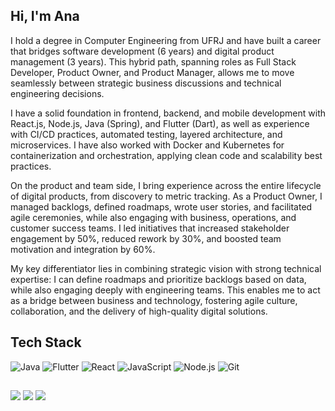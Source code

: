 ## Hi, I'm Ana

I hold a degree in Computer Engineering from UFRJ and have built a career that bridges software development (6 years) and digital product management (3 years). This hybrid path, spanning roles as Full Stack Developer, Product Owner, and Product Manager, allows me to move seamlessly between strategic business discussions and technical engineering decisions.

I have a solid foundation in frontend, backend, and mobile development with React.js, Node.js, Java (Spring), and Flutter (Dart), as well as experience with CI/CD practices, automated testing, layered architecture, and microservices. I have also worked with Docker and Kubernetes for containerization and orchestration, applying clean code and scalability best practices.

On the product and team side, I bring experience across the entire lifecycle of digital products, from discovery to metric tracking. As a Product Owner, I managed backlogs, defined roadmaps, wrote user stories, and facilitated agile ceremonies, while also engaging with business, operations, and customer success teams. I led initiatives that increased stakeholder engagement by 50%, reduced rework by 30%, and boosted team motivation and integration by 60%.

My key differentiator lies in combining strategic vision with strong technical expertise: I can define roadmaps and prioritize backlogs based on data, while also engaging deeply with engineering teams. This enables me to act as a bridge between business and technology, fostering agile culture, collaboration, and the delivery of high-quality digital solutions.


## Tech Stack

![Java](https://img.shields.io/badge/Java-ED8B00?style=for-the-badge&logo=openjdk&logoColor=white)
![Flutter](https://img.shields.io/badge/Flutter-02569B?style=for-the-badge&logo=flutter&logoColor=white)
![React](https://img.shields.io/badge/React-20232A?style=for-the-badge&logo=react&logoColor=61DAFB)
![JavaScript](https://img.shields.io/badge/JavaScript-323330?style=for-the-badge&logo=javascript&logoColor=F7DF1E)
![Node.js](https://img.shields.io/badge/Node.js-43853D?style=for-the-badge&logo=node-dot-js&logoColor=white)
![Git](https://img.shields.io/badge/Git-F05032?style=for-the-badge&logo=git&logoColor=white)


##
 
<div>

<a href = "mailto:ana.lucia.canto@gmail.com"><img src="https://img.shields.io/badge/-Gmail-%23333?style=for-the-badge&logo=gmail&logoColor=white" target="_blank"></a>
<a href="https://www.linkedin.com/in/analuciacanto/" target="_blank"><img src="https://img.shields.io/badge/-LinkedIn-%230077B5?style=for-the-badge&logo=linkedin&logoColor=white" target="_blank"></a>
<a href="https://acantodev.com/" target="_blank"><img src="https://img.shields.io/badge/-Website-yellow?style=for-the-badge" target="\_blank"></a>
</div>
